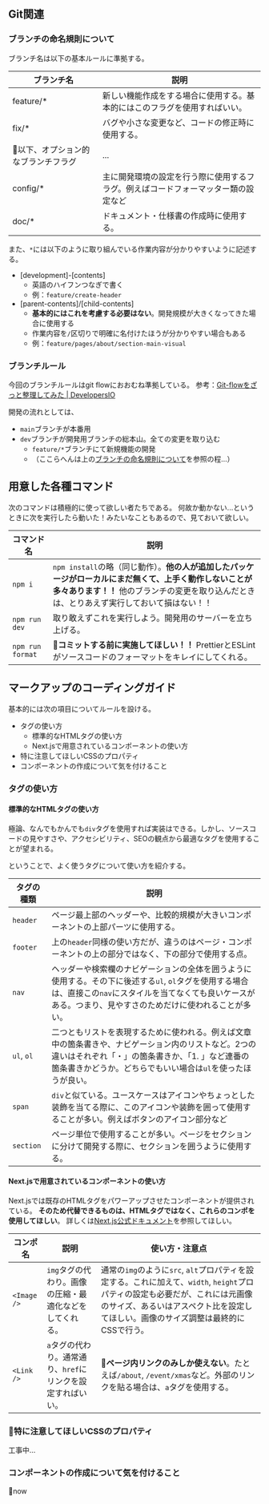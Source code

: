 ## Git関連
### ブランチの命名規則について
ブランチ名は以下の基本ルールに準拠する。

| ブランチ名                 | 説明                                                     |
|------------------------|----------------------------------------------------------|
| feature/*              | 新しい機能作成をする場合に使用する。基本的にはこのフラグを使用すればいい。      |
| fix/*                  | バグや小さな変更など、コードの修正時に使用する。                         |
| 📝以下、オプション的なブランチフラグ | ...                                                      |
| config/*               | 主に開発環境の設定を行う際に使用するフラグ。例えばコードフォーマッター類の設定など |
| doc/*                  | ドキュメント・仕様書の作成時に使用する。                             |

また、`*`には以下のように取り組んでいる作業内容が分かりやすいように記述する。
- [development]-[contents]
  - 英語のハイフンつなぎで書く
  - 例：`feature/create-header`
- [parent-contents]/[child-contents]
  - **基本的にはこれを考慮する必要はない**。開発規模が大きくなってきた場合に使用する
  - 作業内容を`/`区切りで明確に名付けたほうが分かりやすい場合もある
  - 例：`feature/pages/about/section-main-visual`

### ブランチルール
今回のブランチルールはgit flowにおおむね準拠している。
参考：[Git-flowをざっと整理してみた | DevelopersIO](https://dev.classmethod.jp/articles/introduce-git-flow/)

開発の流れとしては、
- `main`ブランチが本番用
- `dev`ブランチが開発用ブランチの総本山。全ての変更を取り込む
  - `feature/*`ブランチにて新規機能の開発
  - （ここらへんは上の[ブランチの命名規則について](#ブランチの命名規則について)を参照の程...）


## 用意した各種コマンド
次のコマンドは積極的に使って欲しい者たちである。
何故か動かない...というときに次を実行したら動いた！みたいなこともあるので、見ておいて欲しい。

| コマンド名           | 説明                                                                                                                               |
|------------------|----------------------------------------------------------------------------------------------------------------------------------|
| `npm i`          | `npm install`の略（同じ動作）。**他の人が追加したパッケージがローカルにまだ無くて、上手く動作しないことが多々あります！！** 他のブランチの変更を取り込んだときは、とりあえず実行しておいて損はない！！ |
| `npm run dev`    | 取り敢えずこれを実行しよう。開発用のサーバーを立ち上げる。                                                                                             |
| `npm run format` | 📌**コミットする前に実施してほしい！！** PrettierとESLintがソースコードのフォーマットをキレイにしてくれる。                                                                |

## マークアップのコーディングガイド
基本的には次の項目についてルールを設ける。
- タグの使い方
  - 標準的なHTMLタグの使い方
  - Next.jsで用意されているコンポーネントの使い方
- 特に注意してほしいCSSのプロパティ
- コンポーネントの作成について気を付けること

### タグの使い方

#### 標準的なHTMLタグの使い方
極論、なんでもかんでも`div`タグを使用すれば実装はできる。しかし、ソースコードの見やすさや、アクセシビリティ、SEOの観点から最適なタグを使用することが望まれる。

ということで、よく使うタグについて使い方を紹介する。

|タグの種類|説明|
|---|---|
|`header`|ページ最上部のヘッダーや、比較的規模が大きいコンポーネントの上部パーツに使用する。|
|`footer`|上の`header`同様の使い方だが、違うのはページ・コンポーネントの上の部分ではなく、下の部分で使用する点。|
|`nav`|ヘッダーや検索欄のナビゲーションの全体を囲うように使用する。その下に後述する`ul`, `ol`タグを使用する場合は、直接この`nav`にスタイルを当てなくても良いケースがある。つまり、見やすさのためだけに使われることが多い。|
|`ul`, `ol`|二つともリストを表現するために使われる。例えば文章中の箇条書きや、ナビゲーション内のリストなど。2つの違いはそれぞれ「・」の箇条書きか、「1. 」など連番の箇条書きかどうか。どちらでもいい場合は`ul`を使ったほうが良い。|
|`span`|`div`と似ている。ユースケースはアイコンやちょっとした装飾を当てる際に、このアイコンや装飾を囲って使用することが多い。例えばボタンのアイコン部分など|
|`section`|ページ単位で使用することが多い。ページをセクションに分けて開発する際に、セクションを囲うように使用する。|

#### Next.jsで用意されているコンポーネントの使い方
Next.jsでは既存のHTMLタグをパワーアップさせたコンポーネントが提供されている。
**そのため代替できるものは、HTMLタグではなく、これらのコンポを使用してほしい**。
詳しくは[Next.js公式ドキュメント](https://nextjs.org/docs)を参照してほしい。

|コンポ名|説明|使い方・注意点|
|---|---|---|
| `<Image />` | `img`タグの代わり。画像の圧縮・最適化などをしてくれる。 | 通常の`img`のように`src`, `alt`プロパティを設定する。これに加えて、`width`, `height`プロパティの設定も必要だが、これには元画像のサイズ、あるいはアスペクト比を設定してほしい。画像のサイズ調整は最終的にCSSで行う。 |
| `<Link />` | `a`タグの代わり。通常通り、`href`にリンクを設定すればいい。 | 📌**ページ内リンクのみしか使えない**。たとえば`/about`, `/event/xmas`など。外部のリンクを貼る場合は、`a`タグを使用する。 |

### 🚧特に注意してほしいCSSのプロパティ
工事中...

### コンポーネントの作成について気を付けること
🚧now
